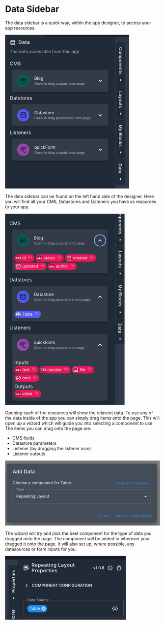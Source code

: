 # Data Sidebar

The data sidebar is a quick way, within the app designer, to access your app resources. 

![Data sidebar](/src/assets/datasidebar_collapsed.png)

The data sidebar can be found on the left hand side of the designer. Here you will find all your CMS, Datastores and Listeners you have as resources to your app. 

![Data sidebar showing items for all resources](/src/assets/datasidebar_open.png)

Opening each of the resources will show the relavent data. To use any of the data inside of the app you can simply drag items onto the page. This will open up a wizard which will guide you into selecting a component to use. The items you can drag onto the page are:
- CMS fields
- Datastore parameters 
- Listener (by dragging the listener icon)
- Listener outputs

![The wizard shown when dragging a datastore parameter onto the page](/src/assets/datasidebar_wizard.png)

The wizard will try and pick the best component for the type of data you dragged onto the page. The component will be added to wherever your dragged it onto the page. It will also set up, where possible, any datasources or form inputs for you.

![The wizard shown when dragging a datastore parameter onto the page](/src/assets/datasidebar_wizard_result.png)